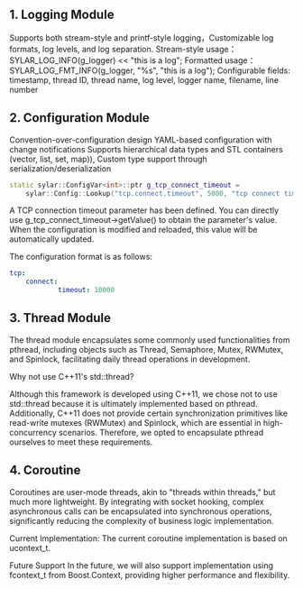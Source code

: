 ## 1. Logging Module
Supports both stream-style and printf-style logging，Customizable log formats, log levels, and log separation.
Stream-style usage：SYLAR_LOG_INFO(g_logger) << "this is a log";
Formatted usage：SYLAR_LOG_FMT_INFO(g_logger, "%s", "this is a log");
Configurable fields: timestamp, thread ID, thread name, log level, logger name, filename, line number

## 2. Configuration Module
Convention-over-configuration design
YAML-based configuration with change notifications
Supports hierarchical data types and STL containers (vector, list, set, map)),
Custom type support through serialization/deserialization
```cpp
static sylar::ConfigVar<int>::ptr g_tcp_connect_timeout =
	sylar::Config::Lookup("tcp.connect.timeout", 5000, "tcp connect timeout");
```
A TCP connection timeout parameter has been defined. You can directly use g_tcp_connect_timeout->getValue()
to obtain the parameter's value. When the configuration is modified and reloaded, 
this value will be automatically updated.

The configuration format is as follows:
```YAML
tcp:
    connect:
            timeout: 10000
```
## 3. Thread Module
The thread module encapsulates some commonly used functionalities from pthread, 
including objects such as Thread, Semaphore, Mutex, RWMutex,
and Spinlock, facilitating daily thread operations in development.

Why not use C++11's std::thread?

Although this framework is developed using C++11, 
we chose not to use std::thread because it is ultimately implemented based on pthread. 
Additionally, C++11 does not provide certain synchronization primitives like read-write mutexes 
(RWMutex) and Spinlock, which are essential in high-concurrency scenarios. 
Therefore, we opted to encapsulate pthread ourselves to meet these requirements.

## 4. Coroutine
Coroutines are user-mode threads, akin to "threads within threads," 
but much more lightweight. By integrating with socket hooking, 
complex asynchronous calls can be encapsulated into synchronous operations,
significantly reducing the complexity of business logic implementation.

Current Implementation:
The current coroutine implementation is based on ucontext_t.

Future Support
In the future, we will also support implementation using fcontext_t from
Boost.Context, providing higher performance and flexibility.
